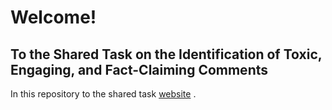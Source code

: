 # Welcome!
## To the Shared Task on the Identification of Toxic, Engaging, and Fact-Claiming Comments

In this repository to the shared task [website](https://germeval2021toxic.github.io/SharedTask) . 
